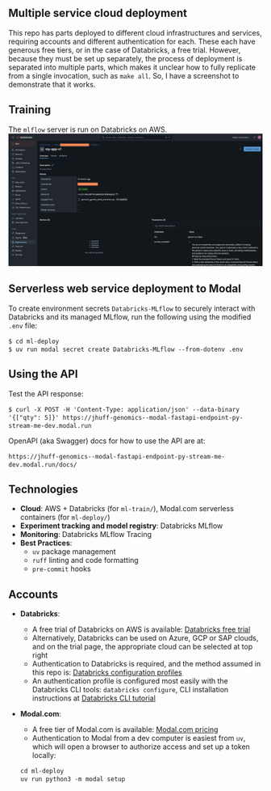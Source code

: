 ## Multiple service cloud deployment
  This repo has parts deployed to different cloud infrastructures and services, requiring accounts and different authentication for each. These each have generous free tiers, or in the case of Databricks, a free trial. However, because they must be set up separately, the process of deployment is separated into multiple parts, which makes it unclear how to fully replicate from a single invocation, such as `make all`. So, I have a screenshot to demonstrate that it works.


## Training

The `mlflow` server is run on Databricks on AWS.
![mlflow artifacts on Databricks](png/Databricks_mlfow_model_artifacts.png)


## Serverless web service deployment to Modal

To create environment secrets `Databricks-MLflow` to securely interact with Databricks and its managed MLflow, run the following using the modified `.env` file:
```
$ cd ml-deploy
$ uv run modal secret create Databricks-MLflow --from-dotenv .env
```

## Using the API

Test the API response:
```
$ curl -X POST -H 'Content-Type: application/json' --data-binary '{["qty": 5]}' https://jhuff-genomics--modal-fastapi-endpoint-py-stream-me-dev.modal.run
```

OpenAPI (aka Swagger) docs for how to use the API are at:
```
https://jhuff-genomics--modal-fastapi-endpoint-py-stream-me-dev.modal.run/docs/
```

## Technologies 

* **Cloud**: AWS + Databricks (for `ml-train/`), Modal.com serverless containers (for `ml-deploy/`)
* **Experiment tracking and model registry**: Databricks MLflow
* **Monitoring**: Databricks MLflow Tracing
* **Best Practices**:
  * `uv` package management
  * `ruff` linting and code formatting
  * `pre-commit` hooks


## Accounts

* **Databricks**: 
   * A free trial of Databricks on AWS is available: [Databricks free trial](https://docs.databricks.com/aws/en/getting-started/free-trial)
   * Alternatively, Databricks can be used on Azure, GCP or SAP clouds, and on the trial page, the appropriate cloud can be selected at top right
   * Authentication to Databricks is required, and the method assumed in this repo is: [Databricks configuration profiles](https://docs.databricks.com/aws/en/dev-tools/auth/config-profiles)
   * An authentication profile is configured most easily with the Databricks CLI tools: `databricks configure`, CLI installation instructions at [Databricks CLI tutorial](https://docs.databricks.com/aws/en/dev-tools/cli/tutorial)

* **Modal.com**: 
   * A free tier of Modal.com is available: [Modal.com pricing](https://modal.com/pricing)
   * Authentication to Modal from a dev computer is easiest from `uv`, which will open a browser to authorize access and set up a token locally:
   ```
   cd ml-deploy
   uv run python3 -m modal setup
   ```
